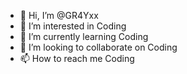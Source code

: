 - 👋 Hi, I’m @GR4Yxx
- 👀 I’m interested in Coding
- 🌱 I’m currently learning Coding
- 💞️ I’m looking to collaborate on Coding
- 📫 How to reach me Coding

<!---
GR4Yxx/GR4Yxx is a ✨ special ✨ repository because its `README.md` (this file) appears on your GitHub profile.
You can click the Preview link to take a look at your changes.
--->
